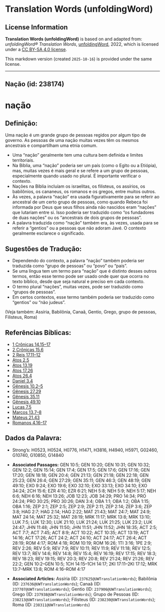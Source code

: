 # Translation Words (unfoldingWord)

## License Information

**Translation Words (unfoldingWord)** is based on and adapted from: _unfoldingWord® Translation Words_, [unfoldingWord](https://unfoldingword.org/utw), 2022, which is licensed under a [CC BY-SA 4.0 license](https://creativecommons.org/licenses/by-sa/4.0/legalcode.en).

This markdown version (created `2025-10-16`) is provided under the same license.



--------------------------------

## Nação (id: 238174)

nação
=====

Definição:
----------

Uma nação é um grande grupo de pessoas regidos por algum tipo de governo. As pessoas de uma nação muitas vezes têm os mesmos ancestrais e compartilham uma etnia comum.

* Uma “nação” geralmente tem uma cultura bem definida e limites territoriais.
* Na Bíblia, uma “nação” poderia ser um país (como o Egito ou a Etiópia), mas, muitas vezes é mais geral e se refere a um grupo de pessoas, especialmente quando usado no plural. É importante verificar o contexto.
* Nações na Bíblia incluíam os israelitas, os filisteus, os assírios, os babilônios, os cananeus, os romanos e os gregos, entre muitos outros.
* Às vezes, a palavra “nação” era usada figurativamente para se referir ao ancestral de um certo grupo de pessoas, como quando Rebeca foi informada por Deus que seus filhos ainda não nascidos eram “nações” que lutariam entre si. Isso poderia ser traduzido como “os fundadores de duas nações” ou os “ancestrais de dois grupos de pessoas”.
* A palavra traduzida como “nação” também era, às vezes, usada para se referir a “gentios” ou a pessoas que não adoram Javé. O contexto geralmente esclarece o significado.

Sugestões de Tradução:
----------------------

* Dependendo do contexto, a palavra “nação” também poderia ser traduzida como “grupo de pessoas” ou “povo” ou “país”.
* Se uma língua tem um termo para “nação” que é distinto desses outros termos, então esse termo pode ser usado onde quer que ocorra no texto bíblico, desde que seja natural e preciso em cada contexto.
* O termo plural “nações”, muitas vezes, pode ser traduzido como “grupos de pessoas”.
* Em certos contextos, esse termo também poderia ser traduzido como “gentios” ou “não judeus”.

(Veja também: Assíria, Babilônia, Canaã, Gentio, Grego, grupo de pessoas, Filisteus, Roma)

Referências Bíblicas:
---------------------

* [1 Crônicas 14\.15–17](https://ref.ly/1Chr14:15-1Chr14:17)
* [2 Crônicas 15\.6](https://ref.ly/2Chr15:6)
* [2 Reis 17\.11–12](https://ref.ly/2Kgs17:11-2Kgs17:12)
* [Atos 2\.5](https://ref.ly/Acts2:5)
* [Atos 13\.19](https://ref.ly/Acts13:19)
* [Atos 17\.26](https://ref.ly/Acts17:26)
* [Atos 26\.4](https://ref.ly/Acts26:4)
* [Daniel 3\.4](https://ref.ly/Dan3:4)
* [Gênesis 10\.2–5](https://ref.ly/Gen10:2-Gen10:5)
* [Gênesis 27\.29](https://ref.ly/Gen27:29)
* [Gênesis 35\.11](https://ref.ly/Gen35:11)
* [Gênesis 49\.10](https://ref.ly/Gen49:10)
* [Lucas 7\.5](https://ref.ly/Luke7:5)
* [Marcos 13\.7–8](https://ref.ly/Mark13:7-Mark13:8)
* [Mateus 21\.43](https://ref.ly/Matt21:43)
* [Romanos 4\.16–17](https://ref.ly/Rom4:16-Rom4:17)

Dados da Palavra:
-----------------

* Strong’s: H0523, H0524, H0776, H1471, H3816, H4940, H5971, G02460, G10740, G10850, G14840

* **Associated Passages:** GEN 10:5; GEN 10:20; GEN 10:31; GEN 10:32; GEN 12:2; GEN 15:14; GEN 17:4; GEN 17:5; GEN 17:6; GEN 17:16; GEN 17:20; GEN 18:18; GEN 20:4; GEN 21:13; GEN 21:18; GEN 22:18; GEN 25:23; GEN 26:4; GEN 27:29; GEN 35:11; GEN 46:3; GEN 48:19; GEN 49:10; EXO 9:24; EXO 19:6; EXO 32:10; EXO 33:13; EXO 34:10; EXO 34:24; 2CH 15:6; EZR 4:10; EZR 6:21; NEH 5:8; NEH 5:9; NEH 5:17; NEH 6:6; NEH 6:16; NEH 13:26; JOB 12:23; JOB 34:29; PRO 14:34; PRO 24:24; PRO 30:25; PRO 30:26; DAN 3:4; OBA 1:1; OBA 1:2; OBA 1:15; OBA 1:16; ZEP 2:1; ZEP 2:5; ZEP 2:9; ZEP 2:11; ZEP 2:14; ZEP 3:6; ZEP 3:8; HAG 2:7; HAG 2:14; HAG 2:22; MAT 21:43; MAT 24:7; MAT 24:9; MAT 24:14; MAT 25:32; MAT 28:19; MRK 11:17; MRK 13:8; MRK 13:10; LUK 7:5; LUK 12:30; LUK 21:10; LUK 21:24; LUK 21:25; LUK 23:2; LUK 24:47; JHN 11:48; JHN 11:50; JHN 11:51; JHN 11:52; JHN 18:35; ACT 2:5; ACT 7:7; ACT 7:45; ACT 8:9; ACT 10:22; ACT 10:35; ACT 13:19; ACT 14:16; ACT 17:26; ACT 24:2; ACT 24:10; ACT 24:17; ACT 26:4; ACT 28:19; ROM 4:17; ROM 4:18; ROM 10:19; ROM 16:26; 1TI 3:16; 1PE 2:9; REV 2:26; REV 5:9; REV 7:9; REV 10:11; REV 11:9; REV 11:18; REV 12:5; REV 13:7; REV 14:6; REV 14:8; REV 15:4; REV 16:19; REV 17:15; REV 18:3; REV 18:23; REV 19:15; REV 20:3; REV 20:8; REV 21:24; REV 21:26; REV 22:2; GEN 10:2–GEN 10:5; 1CH 14:15–1CH 14:17; 2KI 17:11–2KI 17:12; MRK 13:7–MRK 13:8; ROM 4:16–ROM 4:17
* **Associated Articles:** Assíria (ID: `237625@UWTranslationWords`); Babilônia (ID: `237636@UWTranslationWords`); Canaã (ID: `237707@UWTranslationWords`); Gentio (ID: `237906@UWTranslationWords`); Grego (ID: `237938@UWTranslationWords`); Grupo de Pessoas (ID: `238213@UWTranslationWords`); Filisteus (ID: `238230@UWTranslationWords`); Roma (ID: `238311@UWTranslationWords`)

